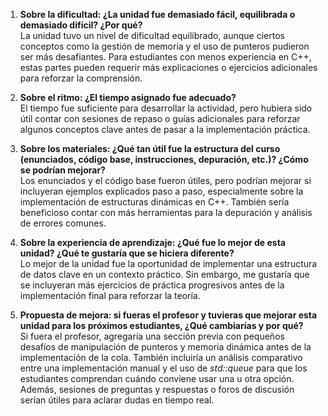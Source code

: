 1. **Sobre la dificultad: ¿La unidad fue demasiado fácil, equilibrada o demasiado difícil? ¿Por qué?**  
La unidad tuvo un nivel de dificultad equilibrado, aunque ciertos conceptos como la gestión de memoria y el uso de punteros pudieron ser más desafiantes. Para estudiantes con menos experiencia en C++, estas partes pueden requerir más explicaciones o ejercicios adicionales para reforzar la comprensión.

2. **Sobre el ritmo: ¿El tiempo asignado fue adecuado?**  
El tiempo fue suficiente para desarrollar la actividad, pero hubiera sido útil contar con sesiones de repaso o guías adicionales para reforzar algunos conceptos clave antes de pasar a la implementación práctica.

3. **Sobre los materiales: ¿Qué tan útil fue la estructura del curso (enunciados, código base, instrucciones, depuración, etc.)? ¿Cómo se podrían mejorar?**  
Los enunciados y el código base fueron útiles, pero podrían mejorar si incluyeran ejemplos explicados paso a paso, especialmente sobre la implementación de estructuras dinámicas en C++. También sería beneficioso contar con más herramientas para la depuración y análisis de errores comunes.

4. **Sobre la experiencia de aprendizaje: ¿Qué fue lo mejor de esta unidad? ¿Qué te gustaría que se hiciera diferente?**  
Lo mejor de la unidad fue la oportunidad de implementar una estructura de datos clave en un contexto práctico. Sin embargo, me gustaría que se incluyeran más ejercicios de práctica progresivos antes de la implementación final para reforzar la teoría.

5. **Propuesta de mejora: si fueras el profesor y tuvieras que mejorar esta unidad para los próximos estudiantes, ¿Qué cambiarías y por qué?**  
Si fuera el profesor, agregaría una sección previa con pequeños desafíos de manipulación de punteros y memoria dinámica antes de la implementación de la cola. También incluiría un análisis comparativo entre una implementación manual y el uso de *std::queue* para que los estudiantes comprendan cuándo conviene usar una u otra opción. Además, sesiones de preguntas y respuestas o foros de discusión serían útiles para aclarar dudas en tiempo real.

